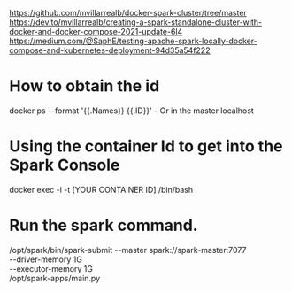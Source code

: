 https://github.com/mvillarrealb/docker-spark-cluster/tree/master
https://dev.to/mvillarrealb/creating-a-spark-standalone-cluster-with-docker-and-docker-compose-2021-update-6l4
https://medium.com/@SaphE/testing-apache-spark-locally-docker-compose-and-kubernetes-deployment-94d35a54f222

# How to obtain the id

docker ps --format '{{.Names}} {{.ID}}' - Or in the master localhost

# Using the container Id to get into the Spark Console

docker exec -i -t [YOUR CONTAINER ID] /bin/bash

# Run the spark command.

/opt/spark/bin/spark-submit --master spark://spark-master:7077 \
--driver-memory 1G \
--executor-memory 1G \
/opt/spark-apps/main.py
